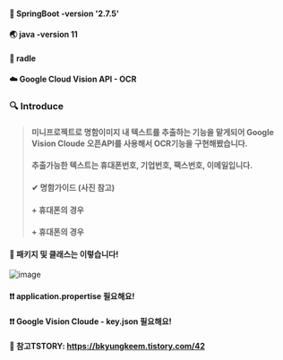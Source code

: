 #### 🍃 SpringBoot -version '2.7.5'
#### 🌏 java -version 11
#### 🐘 radle
#### ☁️ Google Cloud Vision API - OCR

### 🔍 Introduce  
> #### 미니프로젝트로 명함이미지 내 텍스트를 추출하는 기능을 맡게되어 Google Vision Cloude 오픈API를 사용해서 OCR기능을 구현해봤습니다.
> #### 추출가능한 텍스트는 휴대폰번호, 기업번호, 팩스번호, 이메일입니다.
> #### ✔ 명함가이드 (사진 참고)
> #### + 휴대폰의 경우
> ####  + 휴대폰의 경우 


####  📃 패키지 및 클래스는 이렇습니다!
![image](https://user-images.githubusercontent.com/58963042/202008826-012cea8e-8200-49b6-90ac-0911850ff5d5.png)
#### ❗❗ application.propertise 필요해요!
#### ❗❗ Google Vision Cloude - key.json 필요해요!

#### 🔖 참고TSTORY: https://bkyungkeem.tistory.com/42


